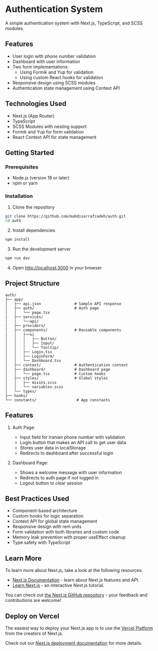 # Authentication System

A simple authentication system with Next.js, TypeScript, and SCSS modules.

## Features

- User login with phone number validation
- Dashboard with user information
- Two form implementations:
  - Using Formik and Yup for validation
  - Using custom React hooks for validation
- Responsive design using SCSS modules
- Authentication state management using Context API

## Technologies Used

- Next.js (App Router)
- TypeScript
- SCSS Modules with nesting support
- Formik and Yup for form validation
- React Context API for state management

## Getting Started

### Prerequisites

- Node.js (version 18 or later)
- npm or yarn

### Installation

1. Clone the repository

```bash
git clone https://github.com/mahdisarrafzadeh/auth.git
cd auth
```

2. Install dependencies

```bash
npm install
```

3. Run the development server

```bash
npm run dev
```

4. Open [http://localhost:3000](http://localhost:3000) in your browser

## Project Structure

```
auth/
├── app/
│   ├── api.json               # Sample API response
│   ├── auth/                  # Auth page
│   │   └── page.tsx
|   ├── services/
│   │   └──api/
|   ├── providers/
│   ├── components/            # Reusable components
|   │   ├──ui
│   │   │   ├── Button/
│   │   │   ├── Input/
│   │   │   └── Tooltip/
│   │   ├── Login.tsx
│   │   ├── LoginForm/
│   │   └── Dashboard.tsx
│   ├── context/               # Authentication context
│   ├── dashboard/             # Dashboard page
│   │   └── page.tsx           # Custom hooks
│   ├── styles/                # Global styles
│   │   ├── mixins.scss
│   │   └── variables.scss
│   └── types/
├── hooks/
└── constants/                  # App constants
```

## Features

1. Auth Page:

   - Input field for Iranian phone number with validation
   - Login button that makes an API call to get user data
   - Stores user data in localStorage
   - Redirects to dashboard after successful login

2. Dashboard Page:
   - Shows a welcome message with user information
   - Redirects to auth page if not logged in
   - Logout button to clear session

## Best Practices Used

- Component-based architecture
- Custom hooks for logic separation
- Context API for global state management
- Responsive design with rem units
- Form validation with both libraries and custom code
- Memory leak prevention with proper useEffect cleanup
- Type safety with TypeScript

## Learn More

To learn more about Next.js, take a look at the following resources:

- [Next.js Documentation](https://nextjs.org/docs) - learn about Next.js features and API.
- [Learn Next.js](https://nextjs.org/learn) - an interactive Next.js tutorial.

You can check out [the Next.js GitHub repository](https://github.com/vercel/next.js) - your feedback and contributions are welcome!

## Deploy on Vercel

The easiest way to deploy your Next.js app is to use the [Vercel Platform](https://vercel.com/new?utm_medium=default-template&filter=next.js&utm_source=create-next-app&utm_campaign=create-next-app-readme) from the creators of Next.js.

Check out our [Next.js deployment documentation](https://nextjs.org/docs/app/building-your-application/deploying) for more details.
